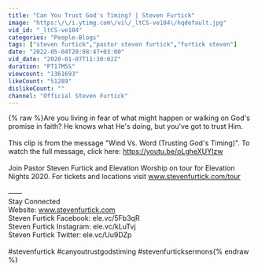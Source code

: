 ```yaml
---
title: "Can You Trust God's Timing? | Steven Furtick"
image: "https:\/\/i.ytimg.com\/vi\/_ltCS-ve104\/hqdefault.jpg"
vid_id: "_ltCS-ve104"
categories: "People-Blogs"
tags: ["steven furtick","pastor steven furtick","furtick steven"]
date: "2022-05-04T20:08:47+03:00"
vid_date: "2020-01-07T11:30:02Z"
duration: "PT17M5S"
viewcount: "1361693"
likeCount: "51289"
dislikeCount: ""
channel: "Official Steven Furtick"
---
```

{% raw %}Are you living in fear of what might happen or walking on God's promise in faith? He knows what He's doing, but you've got to trust Him.<br /><br />This clip is from the message &quot;Wind Vs. Word (Trusting God's Timing)&quot;. To watch the full message, click here: <a rel="nofollow" target="blank" href="https://youtu.be/oLgheXUYIzw">https://youtu.be/oLgheXUYIzw</a><br /><br />Join Pastor Steven Furtick and Elevation Worship on tour for Elevation Nights 2020. For tickets and locations visit www.stevenfurtick.com/tour<br /><br />——<br />Stay Connected<br />Website: www.stevenfurtick.com<br />Steven Furtick Facebook: ele.vc/5Fb3qR<br />Steven Furtick Instagram: ele.vc/kLuTvj<br />Steven Furtick Twitter: ele.vc/Uu9DZp<br /><br />#stevenfurtick #canyoutrustgodstiming #stevenfurticksermons{% endraw %}
